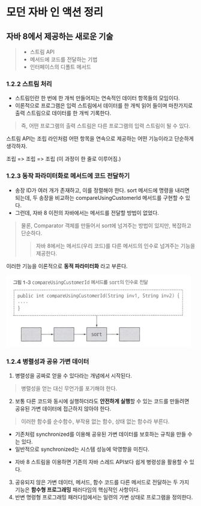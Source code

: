 # 모던 자바 인 액션 정리

## 자바 8에서 제공하는 새로운 기술
> - 스트림 API
> - 메서드에 코드를 전달하는 기법
> - 인터페이스의 디폴트 메서드

### 1.2.2 스트림 처리

- 스트림인란 한 번에 한 개씩 만들어지는 연속적인 데이터 항목들의 모임이다.
- 이론적으로 프로그램은 입력 스트림에서 데이터를 한 개씩 읽어 들이며 마찬가지로 출력 스트림으로 데이터를 한 개씩 기록한다.
> 즉, 어떤 프로그램의 출력 스트림은 다른 프로그램의 입력 스트림이 될 수 있다.

스트림 API는 조립 라인처럼 어떤 항목을 연속으로 제공하는 어떤 기능이라고 단순하게 생각하자.

조립 => 조립 => 조립 (이 과정이 한 줄로 이루어짐.)

### 1.2.3 동작 파라미터화로 메서드에 코드 전달하기
- 송장 ID가 여러 개가 존재하고, 이를 정렬해야 한다. sort 메서드에 명령을 내리면 되는데, 두 송장을 비교하는 compareUsingCustomerId 메서드를 구현할 수 있다.
- 그런데, 자바 8 이전의 자바에서는 메서드를 전달할 방법이 없었다.
> 물론, Comparator 객체를 만들어서 sort에 넘겨주는 방법이 있지만, 복잡하고 단순하다.
> > 자바 8에서는 메서드(우리 코드)를 다른 메서드의 인수로 넘겨주는 기능을 제공한다.

이러한 기능을 이론적으로 **동적 파라미터화** 라고 부른다.

![img.png](img.png)

### 1.2.4 병렬성과 공유 가변 데이터
1. 병렬성을 공짜로 얻을 수 있다라는 개념에서 시작된다.
> 병렬성을 얻는 대신 무언가를 포기해야 한다.

2. 보통 다른 코드와 동시에 실행하더라도 **안전하게 실행**할 수 있는 코드를 만들려면 공유된 가변 데이터에 접근하지 않아야 한다.
> 이러한 함수를 순수함수, 부작용 없는 함수, 상태 없는 함수라 부른다.

* 기존처럼 synchronized를 이용해 공유된 가변 데이터를 보호하는 규칙을 만들 수는 있다.
* 일반적으로 synchronized는 시스템 성능에 악영향을 미친다.
- 자바 8 스트림을 이용하면 기존의 자바 스레드 API보다 쉽게 병령성을 활용할 수 있다.

3. 공유되지 않은 가변 데이터, 메서드, 함수 코드를 다른 메서드로 전달하는 두 가지 기능은 **함수형 프로그래밍** 패러다임의 핵심적인 사항이다.
4. 반변 명령형 프로그래밍 패러다임에서는 일련의 가변 상태로 프로그램을 정의한다.